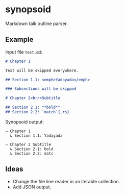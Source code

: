 # synopsoid

Markdown talk outline parser.

## Example

Input file `test.md`:

```md
# Chapter 1

Text will be skipped everywhere.

## Section 1.1: <emph>Yadayada</emph>

### Subsections will be skipped

# Chapter 2<br/>Subtitle

## Section 2.1: **bold**
## Section 2.2: `match`{.rs}
```

Synopsoid output:

```text
⇒ Chapter 1
  ↳ Section 1.1: Yadayada

⇒ Chapter 2 Subtitle
  ↳ Section 2.1: bold
  ↳ Section 2.2: matc
```

## Ideas

- Change the file line reader in an iterable collection.
- Add JSON output.
